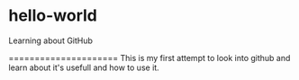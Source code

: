 # hello-world
Learning about GitHub

=====================
This is my first attempt to look into github and learn about it's usefull and how to use it.

